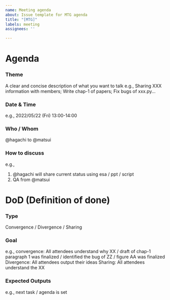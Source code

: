 ```yaml
---
name: Meeting agenda
about: Issue template for MTG agenda
title: "[MTG]"
labels: meeting
assignees: ''

---
```


# Agenda
### Theme
A clear and concise description of what you want to talk
e.g., Sharing XXX information with members; Write chap-1 of papers; Fix bugs of xxx.py...

### Date & Time
e.g., 2022/05/22 (Fri) 13:00-14:00

### Who / Whom
@hagachi to @matsui

### How to discuss
e.g., 
1. @hagachi will share current status using esa / ppt / script
1. QA from @matsui

# DoD (Definition of done)
### Type
Convergence / Divergence / Sharing

### Goal
e.g.,
convergence: All attendees understand why XX / draft of chap-1 paragraph 1 was finalized / identified the bug of ZZ / figure AA was finalized
Divergence: All attendees output their ideas
Sharing: All attendees understand the XX

### Expected Outputs
e.g., next task / agenda is set
